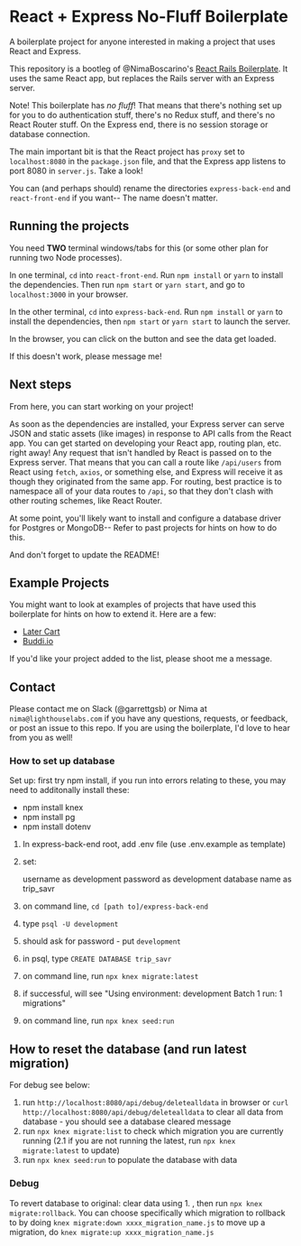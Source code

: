 # React + Express No-Fluff Boilerplate

A boilerplate project for anyone interested in making a project that uses React and Express.

This repository is a bootleg of @NimaBoscarino's [React Rails Boilerplate](https://github.com/NimaBoscarino/react-rails-boilerplate). It uses the same React app, but replaces the Rails server with an Express server.

Note! This boilerplate has _no fluff_! That means that there's nothing set up for you to do authentication stuff, there's no Redux stuff, and there's no React Router stuff. On the Express end, there is no session storage or database connection.

The main important bit is that the React project has `proxy` set to `localhost:8080` in the `package.json` file, and that the Express app listens to port 8080 in `server.js`. Take a look!

You can (and perhaps should) rename the directories `express-back-end` and `react-front-end` if you want-- The name doesn't matter.

## Running the projects

You need **TWO** terminal windows/tabs for this (or some other plan for running two Node processes).

In one terminal, `cd` into `react-front-end`. Run `npm install` or `yarn` to install the dependencies. Then run `npm start` or `yarn start`, and go to `localhost:3000` in your browser.

In the other terminal, `cd` into `express-back-end`. Run `npm install` or `yarn` to install the dependencies, then `npm start` or `yarn start` to launch the server.

In the browser, you can click on the button and see the data get loaded.

If this doesn't work, please message me!

## Next steps

From here, you can start working on your project!

As soon as the dependencies are installed, your Express server can serve JSON and static assets (like images) in response to API calls from the React app. You can get started on developing your React app, routing plan, etc. right away! Any request that isn't handled by React is passed on to the Express server. That means that you can call a route like `/api/users` from React using `fetch`, `axios`, or something else, and Express will receive it as though they originated from the same app. For routing, best practice is to namespace all of your data routes to `/api`, so that they don't clash with other routing schemes, like React Router.

At some point, you'll likely want to install and configure a database driver for Postgres or MongoDB-- Refer to past projects for hints on how to do this.

And don't forget to update the README!

## Example Projects

You might want to look at examples of projects that have used this boilerplate for hints on how to extend it. Here are a few:

- [Later Cart](https://github.com/bonitac/later-cart)
- [Buddi.io](https://github.com/Danny-Tran/buddi.io)

If you'd like your project added to the list, please shoot me a message.

## Contact

Please contact me on Slack (@garrettgsb) or Nima at `nima@lighthouselabs.com` if you have any questions, requests, or feedback, or post an issue to this repo. If you are using the boilerplate, I'd love to hear from you as well!

### How to set up database

Set up:
first try npm install, if you run into errors relating to these, you may need to additonally install these:

- npm install knex
- npm install pg
- npm install dotenv

1. In express-back-end root, add .env file (use .env.example as template)
2. set:

   username as development
   password as development
   database name as trip_savr

3. on command line, `cd [path to]/express-back-end`
4. type `psql -U development`
5. should ask for password - put `development`
6. in psql, type `CREATE DATABASE trip_savr`
7. on command line, run `npx knex migrate:latest`
8. if successful, will see
   "Using environment: development
   Batch 1 run: 1 migrations"
9. on command line, run `npx knex seed:run`

## How to reset the database (and run latest migration)

For debug see below:

1. run `http://localhost:8080/api/debug/deletealldata` in browser or `curl http://localhost:8080/api/debug/deletealldata` to clear all data from database - you should see a database cleared message
2. run `npx knex migrate:list` to check which migration you are currently running
   (2.1 if you are not running the latest, run `npx knex migrate:latest` to update)
3. run `npx knex seed:run` to populate the database with data

### Debug

To revert database to original:
clear data using 1. , then run `npx knex migrate:rollback`. You can choose specifically which migration to rollback to by doing `knex migrate:down xxxx_migration_name.js` to move up a migration, do `knex migrate:up xxxx_migration_name.js`
